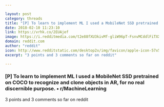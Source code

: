 ```yaml
---

layout: post
category: threads
title: "[P] To learn to implement ML I used a MobileNet SSD pretrained on COCO to recognize and clone objects in AR, for no real discernible purpose."
date: 2018-02-10 11:23:10
link: https://vrhk.co/2EUAjef
image: https://i.redditmedia.com/t2e88fXU3kivMf-gliW96pT-FsnvMCddlFiTXXinRMQ.jpg?w=320&s=954cbad9158e15058e8a283af22f248c
domain: reddit.com
author: "reddit"
icon: http://www.redditstatic.com/desktop2x/img/favicon/apple-icon-57x57.png
excerpt: "3 points and 3 comments so far on reddit"

---
```


### [P] To learn to implement ML I used a MobileNet SSD pretrained on COCO to recognize and clone objects in AR, for no real discernible purpose. • r/MachineLearning

3 points and 3 comments so far on reddit